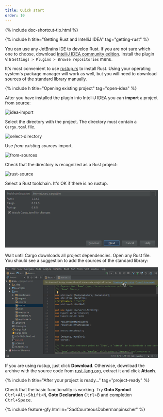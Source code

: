 ```yaml
---
title: Quick start
order: 10
---
```


{% include doc-shortcut-tip.html %}

{% include h title="Getting Rust and IntelliJ IDEA" tag="getting-rust" %}

You can use any JetBrains IDE to develop Rust. If you are not sure which one to
choose, download
[IntelliJ IDEA community edition](https://www.jetbrains.com/idea/). Install the
plugin via `Settings > Plugins > Browse repositories` menu.

It's most convenient to use [rustup.rs](https://rustup.rs/) to install Rust.
Using your operating system's package manager will work as well, but you will
need to download sources of the standard library manually.

{% include h title="Opening existing project" tag="open-idea" %}

After you have installed the plugin into IntelliJ IDEA you can **import** a
project from source:

![idea-import](/assets/quick-start/import-project.png)

Select the directory with the project. The directory must contain a `Cargo.toml`
file.

![select-directory](/assets/quick-start/select-project.png)

Use _from existing sources_ import.

![from-sources](/assets/quick-start/import-from-existing-sources.png)

Check that the directory is recognized as a Rust project:

![rust-source](/assets/quick-start/rust-source.png)

Select a Rust toolchain. It's OK if there is no rustup.

![import-toolchain-step](/assets/quick-start/import-toolchain-setup.png)

Wait until Cargo downloads all project dependencies. Open any Rust file. You
should see a suggestion to add the sources of the standard library:

![download-stdlib](/assets/quick-start/download-stdlib-notification.png)


If you are using rustup, just click **Download**. Otherwise, download the
archive with the source code from
[rust-lang.org](https://www.rust-lang.org/en-US/downloads.html), extract it and
click **Attach**.


{% include h title="After your project is ready..." tag="project-ready" %}

Check that the basic functionality is working. Try **Goto Symbol**
<kbd>Ctrl+Alt+Shift+N</kbd>, **Goto Declaration** <kbd>Ctrl+B</kbd> and
completion <kbd>Ctrl+Space</kbd>.


{% include feature-gfy.html n="SadCourteousDobermanpinscher" %}
